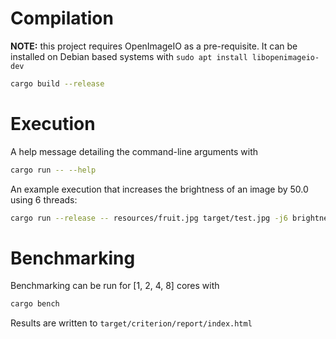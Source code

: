 # Compilation
**NOTE:** this project requires OpenImageIO as a pre-requisite. It can be installed on Debian based systems with `sudo apt install libopenimageio-dev`
```sh
cargo build --release
```

# Execution
A help message detailing the command-line arguments with
```sh
cargo run -- --help
```
An example execution that increases the brightness of an image by 50.0 using 6 threads:
```sh
cargo run --release -- resources/fruit.jpg target/test.jpg -j6 brightness -- 50
```

# Benchmarking
Benchmarking can be run for [1, 2, 4, 8] cores with
```sh
cargo bench
```
Results are written to `target/criterion/report/index.html`